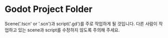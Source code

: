 # Godot Project Folder
Scene('.tscn' or '.scn')과 script('.gd')를 주로 작업하게 될 것입니다. 
다른 사람이 작업하고 있는 scene과 script를 수정하지 않도록 주의해 주세요.

